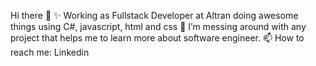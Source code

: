 Hi there 👋
✨ Working as Fullstack Developer at Altran doing awesome things using C#, javascript, html and css
🔭 I’m messing around with any project that helps me to learn more about software engineer.
📫 How to reach me: Linkedin